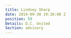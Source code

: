 ```yaml
---
title: Lindsey Sharp
date: 2019-09-30 19:36:00 Z
position: 59
Details: D.C. United
Section: advisory
---
```


